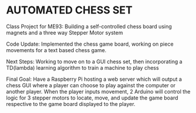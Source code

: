 # AUTOMATED CHESS SET 

Class Project for ME93: Building a self-controlled chess board using magnets and a three way Stepper Motor system

Code Update: Implemented the chess game board, working on piece movements for a text based
chess game. 

Next Steps: Working to move on to a GUI chess set, then incorporating a TD(lambda) learning
algorithm to train a machine to play chess

Final Goal: Have a Raspberry Pi hosting a web server which will output a chess GUI where
a player can choose to play against the computer or another player. When the player
inputs movement, 2 Arduino will control the logic for 3 stepper motors to locate, move, and
update the game board respective to the game board displayed to the player. 
